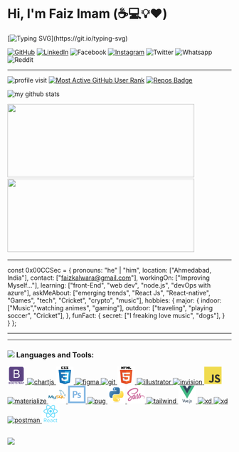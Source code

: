 
# Hi, I'm Faiz Imam (:coffee::computer::bulb::heart:)

<!--
**Faiziimam/Faiziimam** is a ✨ _special_ ✨ repository because its `README.md` (this file) appears on your GitHub profile.
-->


[![Typing SVG](https://readme-typing-svg.herokuapp.com/?lines=Computer+Science+Student;Eat+Sleep+repeat+!)](https://git.io/typing-svg)

 
<p align="left">
	<a href="https://github.com/Faiziimam"><img src="https://img.icons8.com/bubbles/50/000000/github.png" alt="GitHub"/></a>
	<a href="https://www.linkedin.com/in/faiziimam/"><img src="https://img.icons8.com/bubbles/50/000000/linkedin.png" alt="LinkedIn"/></a>
	<img src="https://img.icons8.com/bubbles/50/000000/facebook-new.png" alt="Facebook"/>
	<a href="https://www.instagram.com/faiziimam/"><img src="https://img.icons8.com/bubbles/50/000000/instagram.png" alt="Instagram"/></a>
	<img src="https://img.icons8.com/bubbles/50/000000/twitter.png" alt="Twitter"/>
	 <img src="https://img.icons8.com/bubbles/50/000000/whatsapp.png" alt="Whatsapp"/>
	 <img src="https://img.icons8.com/bubbles/50/000000/reddit.png" alt="Reddit"/>
</p>
 
<hr>  

<div align="left">

![profile visit](https://komarev.com/ghpvc/?username=Faiziimam) [![Most Active GitHub User Rank](https://endy419y2alipob.m.pipedream.net)](https://commits.top/egypt.html) [![Repos Badge](https://badges.pufler.dev/repos/Faiziimam)](https://badges.pufler.dev)

<p align="left">
<img src="https://github-readme-stats.vercel.app/api?username=Faiziimam&show_icons=true&theme=buefy&count_private=true" alt="my github stats" width="420"/>
</p>
</div>

<p align="left">
<img src="https://github-readme-streak-stats.herokuapp.com/?user=Faiziimam" width="420" height="165">
<img src ="https://activity-graph.herokuapp.com/graph?username=Faiziimam&bg_color=ffffff&color=0400ff&line=0400ff&point=03d3d&area=true&hide_border=true" width="420" height="165" >
  
<hr>  
	
const 0x00CCSec = {
    pronouns: "he" | "him",
    location: ["Ahmedabad, India"],
    contact: ["faizkalwara@gmail.com"],
    workingOn: ["Improving Myself..."],
    learning: ["front-End", "web dev", "node.js", "devOps with azure"],
    askMeAbout: ["emerging trends", "React Js", "React-native", "Games", 
                "tech", "Cricket", "crypto", "music"],
    hobbies: {
        major: {
            indoor: ["Music","watching animes", "gaming"],
	    outdoor: ["traveling", "playing soccer", "Cricket"],
        },
        funFact: {
            secret: ["I freaking love music", "dogs"],
        }        
    }
};

 
<hr>  

<p>
<hr>
<h3 align="left"><img src="https://media.giphy.com/media/WUlplcMpOCEmTGBtBW/giphy.gif" width="50"> Languages and Tools:</h3>
<p align="left"> <a href="https://getbootstrap.com" target="_blank"> <img src="https://raw.githubusercontent.com/devicons/devicon/master/icons/bootstrap/bootstrap-plain-wordmark.svg" alt="bootstrap" width="40" height="40"/> </a> <a href="https://www.chartjs.org" target="_blank"> <img src="https://www.chartjs.org/media/logo-title.svg" alt="chartjs" width="40" height="40"/> </a> <a href="https://www.w3schools.com/css/" target="_blank"> <img src="https://raw.githubusercontent.com/devicons/devicon/master/icons/css3/css3-original-wordmark.svg" alt="css3" width="40" height="40"/> </a> <a href="https://www.figma.com/" target="_blank"> <img src="https://www.vectorlogo.zone/logos/figma/figma-icon.svg" alt="figma" width="40" height="40"/> </a> <a href="https://git-scm.com/" target="_blank"> <img src="https://www.vectorlogo.zone/logos/git-scm/git-scm-icon.svg" alt="git" width="40" height="40"/> </a> <a href="https://www.w3.org/html/" target="_blank"> <img src="https://raw.githubusercontent.com/devicons/devicon/master/icons/html5/html5-original-wordmark.svg" alt="html5" width="40" height="40"/> </a> <a href="https://www.adobe.com/in/products/illustrator.html" target="_blank"> <img src="https://www.vectorlogo.zone/logos/adobe_illustrator/adobe_illustrator-icon.svg" alt="illustrator" width="40" height="40"/> </a> <a href="https://www.invisionapp.com/" target="_blank"> <img src="https://www.vectorlogo.zone/logos/invisionapp/invisionapp-icon.svg" alt="invision" width="40" height="40"/> </a> <a href="https://developer.mozilla.org/en-US/docs/Web/JavaScript" target="_blank"> <img src="https://raw.githubusercontent.com/devicons/devicon/master/icons/javascript/javascript-original.svg" alt="javascript" width="40" height="40"/> </a> <a href="https://materializecss.com/" target="_blank"> <img src="https://raw.githubusercontent.com/prplx/svg-logos/5585531d45d294869c4eaab4d7cf2e9c167710a9/svg/materialize.svg" alt="materialize" width="40" height="40"/> </a> <a href="https://www.mysql.com/" target="_blank"> <img src="https://raw.githubusercontent.com/devicons/devicon/master/icons/mysql/mysql-original-wordmark.svg" alt="mysql" width="40" height="40"/> </a> <a href="https://www.photoshop.com/en" target="_blank"> <img src="https://raw.githubusercontent.com/devicons/devicon/master/icons/photoshop/photoshop-line.svg" alt="photoshop" width="40" height="40"/> </a> <a href="https://pugjs.org" target="_blank"> <img src="https://cdn.worldvectorlogo.com/logos/pug.svg" alt="pug" width="40" height="40"/> </a> <a href="https://www.python.org" target="_blank"> <img src="https://raw.githubusercontent.com/devicons/devicon/master/icons/python/python-original.svg" alt="python" width="40" height="40"/> </a> <a href="https://sass-lang.com" target="_blank"> <img src="https://raw.githubusercontent.com/devicons/devicon/master/icons/sass/sass-original.svg" alt="sass" width="40" height="40"/> </a> <a href="https://tailwindcss.com/" target="_blank"> <img src="https://www.vectorlogo.zone/logos/tailwindcss/tailwindcss-icon.svg" alt="tailwind" width="40" height="40"/> </a> <a href="https://vuejs.org/" target="_blank"> <img src="https://raw.githubusercontent.com/devicons/devicon/master/icons/vuejs/vuejs-original-wordmark.svg" alt="vuejs" width="40" height="40"/> </a> <a href="https://www.adobe.com/products/xd.html" target="_blank"> <img src="https://cdn.worldvectorlogo.com/logos/adobe-xd.svg" alt="xd" width="40" height="40"/> </a> <a href="https://www.adobe.com/products/xd.html" target="_blank"> <img src="https://cdn.worldvectorlogo.com/logos/jquery.svg" alt="xd" width="40" height="40"/> </a> <a href="https://postman.com" target="_blank"> <img src="https://www.vectorlogo.zone/logos/getpostman/getpostman-icon.svg" alt="postman" width="40" height="40"/> </a> <a href="https://reactjs.org/" target="_blank"> <img src="https://raw.githubusercontent.com/devicons/devicon/master/icons/react/react-original-wordmark.svg" alt="react" width="40" height="40"/> </a> </p>
<br /> 
 <img src="https://imgur.com/rilHVxA.png"/> 
 







